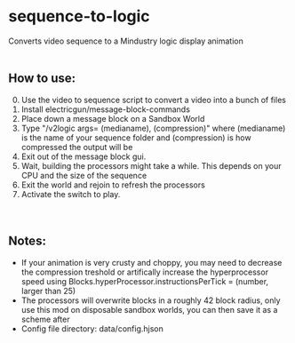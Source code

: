 # sequence-to-logic
Converts video sequence to a Mindustry logic display animation <br> <br>
## How to use:
0. Use the video to sequence script to convert a video into a bunch of files <br>
1. Install electricgun/message-block-commands <br>
2. Place down a message block on a Sandbox World <br>
3. Type "/v2logic args= (medianame), (compression)" where (medianame) is the name of your sequence folder and (compression) is how compressed the output will be <br>
4. Exit out of the message block gui. <br>
5. Wait, building the processors might take a while. This depends on your CPU and the size of the sequence <br>
6. Exit the world and rejoin to refresh the processors <br>
7. Activate the switch to play. <br> <br> <br>
## Notes: 
- If your animation is very crusty and choppy, you may need to decrease the compression treshold or artifically increase the hyperprocessor speed using Blocks.hyperProcessor.instructionsPerTick = (number, larger than 25) <br>
- The processors will overwrite blocks in a roughly 42 block radius, only use this mod on disposable sandbox worlds, you can then save it as a scheme after
- Config file directory: data/config.hjson
